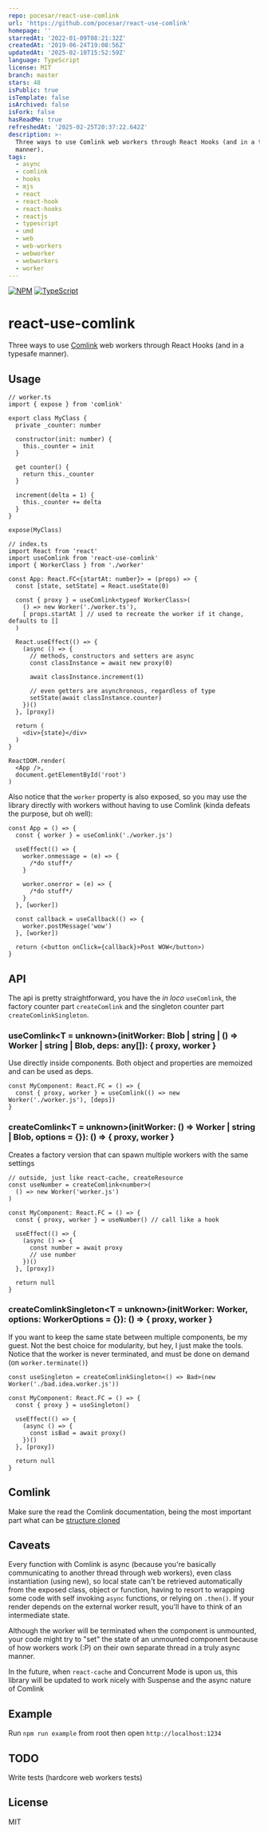 ```yaml
---
repo: pocesar/react-use-comlink
url: 'https://github.com/pocesar/react-use-comlink'
homepage: ''
starredAt: '2022-01-09T08:21:32Z'
createdAt: '2019-06-24T19:08:56Z'
updatedAt: '2025-02-10T15:52:59Z'
language: TypeScript
license: MIT
branch: master
stars: 48
isPublic: true
isTemplate: false
isArchived: false
isFork: false
hasReadMe: true
refreshedAt: '2025-02-25T20:37:22.642Z'
description: >-
  Three ways to use Comlink web workers through React Hooks (and in a typesafe
  manner).
tags:
  - async
  - comlink
  - hooks
  - mjs
  - react
  - react-hook
  - react-hooks
  - reactjs
  - typescript
  - umd
  - web
  - web-workers
  - webworker
  - webworkers
  - worker
---
```


[![NPM](https://nodei.co/npm/react-use-comlink.svg?downloads=true)](https://nodei.co/npm/react-use-comlink/)
[![TypeScript](https://badges.frapsoft.com/typescript/love/typescript.svg?v=101)](https://github.com/ellerbrock/typescript-badges/)

# react-use-comlink

Three ways to use [Comlink](https://github.com/GoogleChromeLabs/comlink) web workers through React Hooks (and in a typesafe manner).

## Usage

```tsx
// worker.ts
import { expose } from 'comlink'

export class MyClass {
  private _counter: number

  constructor(init: number) {
    this._counter = init
  }

  get counter() {
    return this._counter
  }

  increment(delta = 1) {
    this._counter += delta
  }
}

expose(MyClass)
```

```tsx
// index.ts
import React from 'react'
import useComlink from 'react-use-comlink'
import { WorkerClass } from './worker'

const App: React.FC<{startAt: number}> = (props) => {
  const [state, setState] = React.useState(0)

  const { proxy } = useComlink<typeof WorkerClass>(
    () => new Worker('./worker.ts'),
    [ props.startAt ] // used to recreate the worker if it change, defaults to []
  )

  React.useEffect(() => {
    (async () => {
      // methods, constructors and setters are async
      const classInstance = await new proxy(0)

      await classInstance.increment(1)

      // even getters are asynchronous, regardless of type
      setState(await classInstance.counter)
    })()
  }, [proxy])

  return (
    <div>{state}</div>
  )
}

ReactDOM.render(
  <App />,
  document.getElementById('root')
)
```

Also notice that the `worker` property is also exposed, so you may use the library directly with workers without having to use Comlink (kinda defeats the purpose, but oh well):

```tsx
const App = () => {
  const { worker } = useComlink('./worker.js')

  useEffect(() => {
    worker.onmessage = (e) => {
      /*do stuff*/
    }

    worker.onerror = (e) => {
      /*do stuff*/
    }
  }, [worker])

  const callback = useCallback(() => {
    worker.postMessage('wow')
  }, [worker])

  return (<button onClick={callback}>Post WOW</button>)
}
```

## API

The api is pretty straightforward, you have the _in loco_ `useComlink`, the factory counter part `createComlink` and the singleton counter part `createComlinkSingleton`.

### useComlink<T = unknown>(initWorker: Blob | string | () => Worker | string | Blob, deps: any[]): { proxy<T>, worker }

Use directly inside components. Both object and properties are memoized and can be used as deps.

```tsx
const MyComponent: React.FC = () => {
  const { proxy, worker } = useComlink(() => new Worker('./worker.js'), [deps])
}
```

### createComlink<T = unknown>(initWorker: () => Worker | string | Blob, options = {}): () => { proxy<T>, worker }

Creates a factory version that can spawn multiple workers with the same settings

```tsx
// outside, just like react-cache, createResource
const useNumber = createComlink<number>(
  () => new Worker('worker.js')
)

const MyComponent: React.FC = () => {
  const { proxy, worker } = useNumber() // call like a hook

  useEffect(() => {
    (async () => {
      const number = await proxy
      // use number
    })()
  }, [proxy])

  return null
}
```

### createComlinkSingleton<T = unknown>(initWorker: Worker, options: WorkerOptions = {}): () => { proxy<T>, worker }

If you want to keep the same state between multiple components, be my guest. Not the best choice for modularity, but hey, I just make the tools. Notice that the worker is never terminated, and must be done on demand (on `worker.terminate()`)

```tsx
const useSingleton = createComlinkSingleton<() => Bad>(new Worker('./bad.idea.worker.js'))

const MyComponent: React.FC = () => {
  const { proxy } = useSingleton()

  useEffect(() => {
    (async () => {
      const isBad = await proxy()
    })()
  }, [proxy])

  return null
}
```

## Comlink

Make sure the read the Comlink documentation, being the most important part what can be [structure cloned](https://github.com/GoogleChromeLabs/comlink#comlinktransfervalue-transferables-and-comlinkproxyvalue)

## Caveats

Every function with Comlink is async (because you're basically communicating to another thread through web workers), even class instantiation (using new), so local state can't be retrieved automatically from the exposed class, object or function, having to resort to wrapping some code with self invoking `async` functions, or relying on `.then()`. If your render depends on the external worker result, you'll have to think of an intermediate state.

Although the worker will be terminated when the component is unmounted, your code might try to "set" the state of an unmounted component because of how workers work (:P) on their own separate thread in a truly async manner.

In the future, when `react-cache` and Concurrent Mode is upon us, this library will be updated to work nicely with Suspense and the async nature of Comlink

## Example

Run `npm run example` from root then open `http://localhost:1234`

## TODO

Write tests (hardcore web workers tests)

## License

MIT
